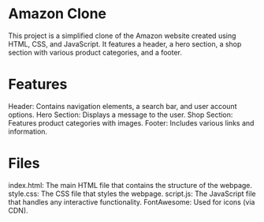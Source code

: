 # Amazon Clone
This project is a simplified clone of the Amazon website created using HTML, CSS, and JavaScript. It features a header, a hero section, a shop section with various product categories, and a footer.

# Features
Header: Contains navigation elements, a search bar, and user account options.
Hero Section: Displays a message to the user.
Shop Section: Features product categories with images.
Footer: Includes various links and information.
# Files
index.html: The main HTML file that contains the structure of the webpage.
style.css: The CSS file that styles the webpage.
script.js: The JavaScript file that handles any interactive functionality.
FontAwesome: Used for icons (via CDN).

